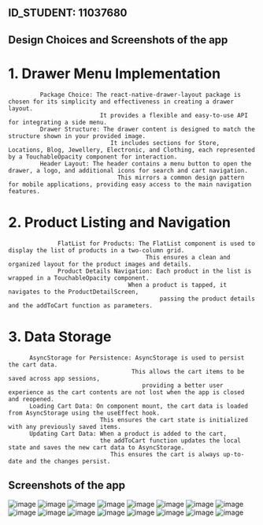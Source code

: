 ## ID_STUDENT: 11037680

  ## Design Choices and  Screenshots of the app
  
  # 1. Drawer Menu Implementation
             Package Choice: The react-native-drawer-layout package is chosen for its simplicity and effectiveness in creating a drawer layout.
                              It provides a flexible and easy-to-use API for integrating a side menu.
             Drawer Structure: The drawer content is designed to match the structure shown in your provided image.
                                 It includes sections for Store, Locations, Blog, Jewellery, Electronic, and Clothing, each represented by a TouchableOpacity component for interaction.
             Header Layout: The header contains a menu button to open the drawer, a logo, and additional icons for search and cart navigation. 
                                   This mirrors a common design pattern for mobile applications, providing easy access to the main navigation features.
  # 2. Product Listing and Navigation
                  FlatList for Products: The FlatList component is used to display the list of products in a two-column grid.
                                           This ensures a clean and organized layout for the product images and details.
                  Product Details Navigation: Each product in the list is wrapped in a TouchableOpacity component.
                                      When a product is tapped, it navigates to the ProductDetailScreen,
                                               passing the product details and the addToCart function as parameters.
  # 3. Data Storage
          AsyncStorage for Persistence: AsyncStorage is used to persist the cart data.
                                       This allows the cart items to be saved across app sessions,
                                          providing a better user experience as the cart contents are not lost when the app is closed and reopened.
          Loading Cart Data: On component mount, the cart data is loaded from AsyncStorage using the useEffect hook.
                              This ensures the cart state is initialized with any previously saved items.
          Updating Cart Data: When a product is added to the cart,
                              the addToCart function updates the local state and saves the new cart data to AsyncStorage.
                                 This ensures the cart is always up-to-date and the changes persist.
   ## Screenshots of the app 
  ![image](https://github.com/Ihongui/rn-assignment7-11004310/assets/150761912/5f00de2e-af3c-49d5-8280-40182a8224d6)
  ![image](https://github.com/Ihongui/rn-assignment7-11004310/assets/150761912/5808c1ec-b866-414a-82d3-4b8b03495b64)
  ![image](https://github.com/Ihongui/rn-assignment7-11004310/assets/150761912/61fe0893-b26f-4185-9cbe-fdf9a5222911)
  ![image](https://github.com/Ihongui/rn-assignment7-11004310/assets/150761912/15c35a29-eedc-45ae-929f-0c136e0f0296)
  ![image](https://github.com/Ihongui/rn-assignment7-11004310/assets/150761912/3a120969-0e80-48a4-8555-45ec212ec146)
  ![image](https://github.com/Ihongui/rn-assignment7-11004310/assets/150761912/02e1452a-0813-4e2b-b814-bcf8be5aadec)
  ![image](https://github.com/Ihongui/rn-assignment7-11004310/assets/150761912/90a8c7ae-64c0-4791-99fd-5ffd1d1dfaa8)
  ![image](https://github.com/Ihongui/rn-assignment7-11004310/assets/150761912/35b0f9d9-ed08-4a86-8a74-cb89adc002a7)
  ![image](https://github.com/Ihongui/rn-assignment7-11004310/assets/150761912/e03cc0da-e72d-45b9-9ea5-992ac300660d)
  ![image](https://github.com/Ihongui/rn-assignment7-11004310/assets/150761912/255da0de-b8f2-4edd-bb1b-e40887c5bf47)
  ![image](https://github.com/Ihongui/rn-assignment7-11004310/assets/150761912/12aa9ce9-5b16-4d18-9a14-83b8cb0698a2)
  ![image](https://github.com/Ihongui/rn-assignment7-11004310/assets/150761912/b46b1227-e318-4878-95be-a33f88fa2faf)
  ![image](https://github.com/Ihongui/rn-assignment7-11004310/assets/150761912/4a0f9223-feee-491e-b7c5-d6a210edf58d)
  ![image](https://github.com/Ihongui/rn-assignment7-11004310/assets/150761912/8873eff1-1664-4640-997d-b5d400ef3909)
  ![image](https://github.com/Ihongui/rn-assignment7-11004310/assets/150761912/8b4577aa-d785-43f1-ab84-6d220f784908)
  ![image](https://github.com/Ihongui/rn-assignment7-11004310/assets/150761912/fa283f41-0da2-4a2c-9a01-bfc6e9161179)













